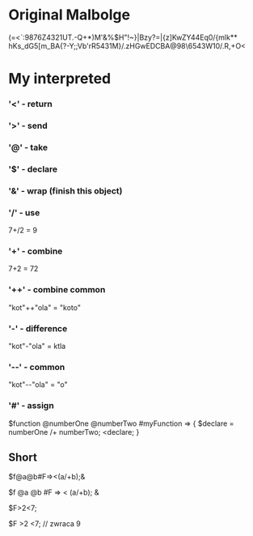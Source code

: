 # Original Malbolge
 (=<`:9876Z4321UT.-Q+*)M'&%$H"!~}|Bzy?=|{z]KwZY44Eq0/{mlk**
 hKs_dG5[m_BA{?-Y;;Vb'rR5431M}/.zHGwEDCBA@98\6543W10/.R,+O<

# My interpreted
### '<' - return 

### '>' - send

### '@' - take

### '$' - declare

### '&' - wrap (finish this object)

### '/' - use
7+/2 = 9

### '+' - combine
7+2 = 72

### '++' - combine common
"kot"++"ola" = "koto"

### '-' - difference
"kot"-"ola" = ktla

### '--' - common
"kot"--"ola" = "o"

### '#' - assign

$function @numberOne @numberTwo #myFunction => {
  $declare = numberOne /+ numberTwo;
  <declare;
}

## Short
$f@a@b#F=><(a/+b);&

$f @a @b #F => < (a/+b); &

$F>2<7;

$F >2 <7;
// zwraca 9

